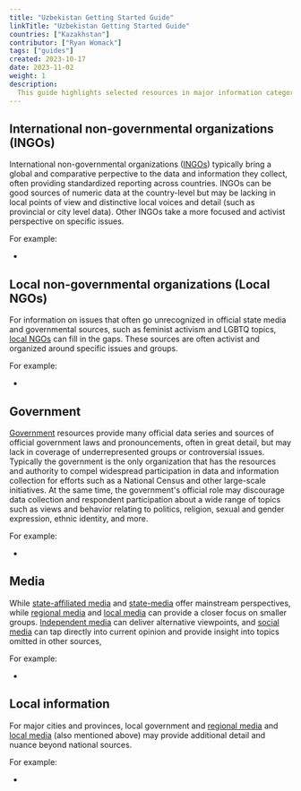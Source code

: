 ```yaml
---
title: "Uzbekistan Getting Started Guide"
linkTitle: "Uzbekistan Getting Started Guide"
countries: ["Kazakhstan"]
contributor: ["Ryan Womack"]
tags: ["guides"]
created: 2023-10-17
date: 2023-11-02
weight: 1
description: 
  This guide highlights selected resources in major information categories for Uzbekistan.
---
```


## International non-governmental organizations (INGOs)

International non-governmental organizations ([INGOs](/category/ingo)) typically bring a global and comparative perpective to the data and information they collect, often providing standardized reporting across countries.  INGOs can be good sources of numeric data at the country-level but may be lacking in local points of view and distinctive local voices and detail (such as provincial or city level data).  Other INGOs take a more focused and activist perspective on specific issues.

For example:

- 

## Local non-governmental organizations (Local NGOs)

For information on issues that often go unrecognized in official state media and governmental sources, such as feminist activism and LGBTQ topics, [local NGOs](/category/local-ngo) can fill in the gaps.  These sources are often activist and organized around specific issues and groups.

For example:

- 

## Government

[Government](/category/government) resources provide many official data series and sources of official government laws and pronouncements, often in great detail, but may lack in coverage of underrepresented groups or controversial issues.  Typically the government is the only organization that has the resources and authority to compel widespread participation in data and information collection for efforts such as a National Census and other large-scale initiatives.  At the same time, the government's official role may discourage data collection and respondent participation about a wide range of topics such as views and behavior relating to politics, religion, sexual and gender expression, ethnic identity, and more.

For example:

- 

## Media

While [state-affiliated media](/category/state-affiliated-media/) and [state-media](/category/state-media/) offer mainstream perspectives, while [regional media](/category/regional-media/) and [local media](/category/local-media/) can provide a closer focus on smaller groups. [Independent media](/category/independent-media/) can deliver alternative viewpoints, and [social media](/category/social-media/) can tap directly into current opinion and provide insight into topics omitted in other sources,

For example:

- 

## Local information 

For major cities and provinces, local government and [regional media](/category/regional-media/) and [local media](/category/local-media/) (also mentioned above) may provide additional detail and nuance beyond national sources.

For example:

- 

